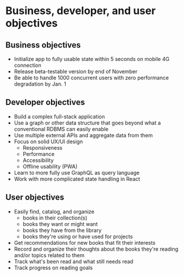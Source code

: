 # Business, developer, and user objectives

## Business objectives

- Initialize app to fully usable state within 5 seconds on mobile 4G connection
- Release beta-testable version by end of November
- Be able to handle 1000 concurrent users with zero performance degradation by Jan. 1

## Developer objectives

- Build a complex full-stack application
- Use a graph or other data structure that goes beyond what a conventional RDBMS can easily enable
- Use multiple external APIs and aggregate data from them
- Focus on solid UX/UI design
  - Responsiveness
  - Performance
  - Accessibility
  - Offline usability (PWA)
- Learn to more fully use GraphQL as query language
- Work with more complicated state handling in React

## User objectives

- Easily find, catalog, and organize
  - books in their collection(s)
  - books they want or might want
  - books they have from the library
  - books they're using or have used for projects
- Get recommendations for new books that fit their interests
- Record and organize their thoughts about the books they're reading and/or topics related to them
- Track what's been read and what still needs read
- Track progress on reading goals
